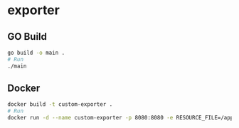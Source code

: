 # exporter

## GO Build
```sh
go build -o main .
# Run
./main
```

## Docker
```sh
docker build -t custom-exporter .
# Run
docker run -d --name custom-exporter -p 8080:8080 -e RESOURCE_FILE=/app/test.txt -e RESOURCE_URL=http://RUI  custom-exporter
```